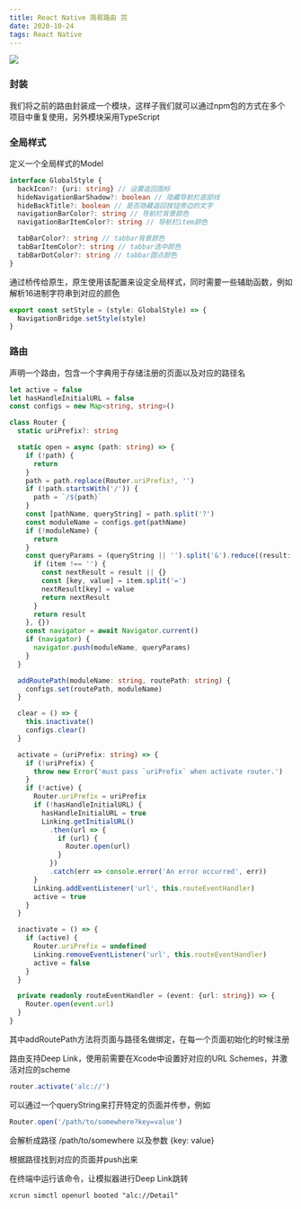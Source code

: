 ```yaml
---
title: React Native 简易路由 完
date: 2020-10-24
tags: React Native
---
```


<img src="/images/2020/reactNativeRouter3/cover.jpg">

### 封装

我们将之前的路由封装成一个模块，这样子我们就可以通过npm包的方式在多个项目中重复使用，另外模块采用TypeScript

### 全局样式

定义一个全局样式的Model

```ts
interface GlobalStyle {
  backIcon?: {uri: string} // 设置返回图标
  hideNavigationBarShadow?: boolean // 隐藏导航栏底部线
  hideBackTitle?: boolean // 是否隐藏返回按钮旁边的文字
  navigationBarColor?: string // 导航栏背景颜色
  navigationBarItemColor?: string // 导航栏item颜色

  tabBarColor?: string // tabbar背景颜色
  tabBarItemColor?: string // tabbar选中颜色
  tabBarDotColor?: string // tabbar圆点颜色
}
```

通过桥传给原生，原生使用该配置来设定全局样式，同时需要一些辅助函数，例如解析16进制字符串到对应的颜色

```ts
export const setStyle = (style: GlobalStyle) => {
  NavigationBridge.setStyle(style)
}
```

### 路由

声明一个路由，包含一个字典用于存储注册的页面以及对应的路径名

```ts
let active = false
let hasHandleInitialURL = false
const configs = new Map<string, string>()

class Router {
  static uriPrefix?: string

  static open = async (path: string) => {
    if (!path) {
      return
    }
    path = path.replace(Router.uriPrefix!, '')
    if (!path.startsWith('/')) {
      path = `/${path}`
    }
    const [pathName, queryString] = path.split('?')
    const moduleName = configs.get(pathName)
    if (!moduleName) {
      return
    }
    const queryParams = (queryString || '').split('&').reduce((result: any, item: string) => {
      if (item !== '') {
        const nextResult = result || {}
        const [key, value] = item.split('=')
        nextResult[key] = value
        return nextResult
      }
      return result
    }, {})
    const navigator = await Navigator.current()
    if (navigator) {
      navigator.push(moduleName, queryParams)
    }
  }

  addRoutePath(moduleName: string, routePath: string) {
    configs.set(routePath, moduleName)
  }

  clear = () => {
    this.inactivate()
    configs.clear()
  }

  activate = (uriPrefix: string) => {
    if (!uriPrefix) {
      throw new Error('must pass `uriPrefix` when activate router.')
    }
    if (!active) {
      Router.uriPrefix = uriPrefix
      if (!hasHandleInitialURL) {
        hasHandleInitialURL = true
        Linking.getInitialURL()
          .then(url => {
            if (url) {
              Router.open(url)
            }
          })
          .catch(err => console.error('An error occurred', err))
      }
      Linking.addEventListener('url', this.routeEventHandler)
      active = true
    }
  }

  inactivate = () => {
    if (active) {
      Router.uriPrefix = undefined
      Linking.removeEventListener('url', this.routeEventHandler)
      active = false
    }
  }

  private readonly routeEventHandler = (event: {url: string}) => {
    Router.open(event.url)
  }
}
```

其中addRoutePath方法将页面与路径名做绑定，在每一个页面初始化的时候注册

路由支持Deep Link，使用前需要在Xcode中设置好对应的URL Schemes，并激活对应的scheme

```ts
router.activate('alc://')
```

可以通过一个queryString来打开特定的页面并传参，例如

```ts
Router.open('/path/to/somewhere?key=value')
```

会解析成路径 /path/to/somewhere 以及参数 {key: value}

根据路径找到对应的页面并push出来

在终端中运行该命令，让模拟器进行Deep Link跳转

```
xcrun simctl openurl booted "alc://Detail"
```

